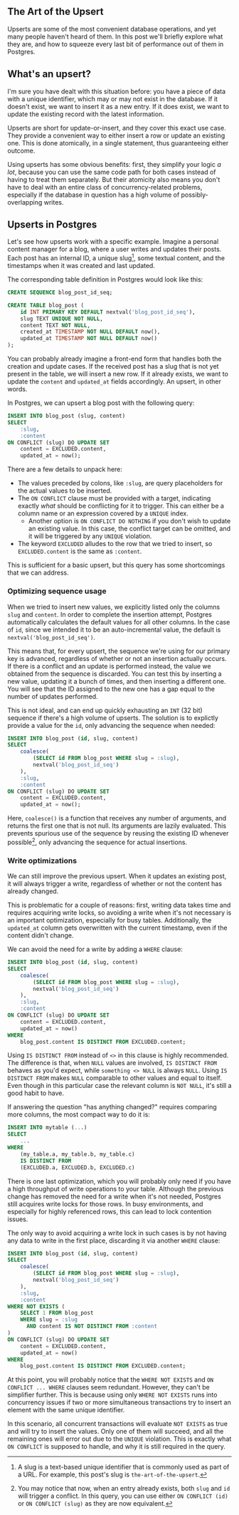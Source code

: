 The Art of the Upsert
---

Upserts are some of the most convenient database operations, and yet many people haven't heard of them. In this post we'll briefly explore what they are, and how to squeeze every last bit of performance out of them in Postgres.

## What's an upsert?

I'm sure you have dealt with this situation before: you have a piece of data with a unique identifier, which may or may not exist in the database. If it doesn't exist, we want to insert it as a new entry. If it does exist, we want to update the existing record with the latest information.

Upserts are short for update-or-insert, and they cover this exact use case. They provide a convenient way to either insert a row or update an existing one. This is done atomically, in a single statement, thus guaranteeing either outcome.

Using upserts has some obvious benefits: first, they simplify your logic *a lot*, because you can use the same code path for both cases instead of having to treat them separately. But their atomicity also means you don't have to deal with an entire class of concurrency-related problems, especially if the database in question has a high volume of possibly-overlapping writes.

## Upserts in Postgres

Let's see how upserts work with a specific example. Imagine a personal content manager for a blog, where a user writes and updates their posts. Each post has an internal ID, a unique slug[^1], some textual content, and the timestamps when it was created and last updated.

The corresponding table definition in Postgres would look like this:

```sql
CREATE SEQUENCE blog_post_id_seq;

CREATE TABLE blog_post (
    id INT PRIMARY KEY DEFAULT nextval('blog_post_id_seq'),
    slug TEXT UNIQUE NOT NULL,
    content TEXT NOT NULL,
    created_at TIMESTAMP NOT NULL DEFAULT now(),
    updated_at TIMESTAMP NOT NULL DEFAULT now()
);
```

You can probably already imagine a front-end form that handles both the creation and update cases. If the received post has a slug that is not yet present in the table, we will insert a new row. If it already exists, we want to update the `content` and `updated_at` fields accordingly. An upsert, in other words.

In Postgres, we can upsert a blog post with the following query:

```sql
INSERT INTO blog_post (slug, content)
SELECT
    :slug,
    :content
ON CONFLICT (slug) DO UPDATE SET
    content = EXCLUDED.content,
    updated_at = now();
```

There are a few details to unpack here:

- The values preceded by colons, like `:slug`, are query placeholders for the actual values to be inserted.
- The `ON CONFLICT` clause must be provided with a target, indicating exactly *what* should be conflicting for it to trigger. This can either be a column name or an expression covered by a `UNIQUE` index.
    - Another option is `ON CONFLICT DO NOTHING` if you don't wish to update an existing value. In this case, the conflict target can be omitted, and it will be triggered by any `UNIQUE` violation.
- The keyword `EXCLUDED` alludes to the row that we tried to insert, so `EXCLUDED.content` is the same as `:content`.

This is sufficient for a basic upsert, but this query has some shortcomings that we can address.

### Optimizing sequence usage

When we tried to insert new values, we explicitly listed only the columns `slug` and `content`. In order to complete the insertion attempt, Postgres automatically calculates the default values for all other columns. In the case of `id`, since we intended it to be an auto-incremental value, the default is `nextval('blog_post_id_seq')`.

This means that, for every upsert, the sequence we're using for our primary key is advanced, regardless of whether or not an insertion actually occurs. If there is a conflict and an update is performed instead, the value we obtained from the sequence is discarded. You can test this by inserting a new value, updating it a bunch of times, and then inserting a different one. You will see that the ID assigned to the new one has a gap equal to the number of updates performed.

This is not ideal, and can end up quickly exhausting an `INT` (32 bit) sequence if there's a high volume of upserts. The solution is to explictly provide a value for the `id`, only advancing the sequence when needed:

```sql
INSERT INTO blog_post (id, slug, content)
SELECT
    coalesce(
        (SELECT id FROM blog_post WHERE slug = :slug),
        nextval('blog_post_id_seq')
    ),
    :slug,
    :content
ON CONFLICT (slug) DO UPDATE SET
    content = EXCLUDED.content,
    updated_at = now();
```

Here, `coalesce()` is a function that receives any number of arguments, and returns the first one that is not null. Its arguments are lazily evaluated. This prevents spurious use of the sequence by reusing the existing ID whenever possible[^2], only advancing the sequence for actual insertions.

[^1]: A slug is a text-based unique identifier that is commonly used as part of a URL. For example, this post's slug is `the-art-of-the-upsert`.

[^2]: You may notice that now, when an entry already exists, both `slug` and `id` will trigger a conflict. In this query, you can use either `ON CONFLICT (id)` or `ON CONFLICT (slug)` as they are now equivalent.

### Write optimizations

We can still improve the previous upsert. When it updates an existing post, it will always trigger a write, regardless of whether or not the content has already changed.

This is problematic for a couple of reasons: first, writing data takes time and requires acquiring write locks, so avoiding a write when it's not necessary is an important optimization, especially for busy tables. Additionally, the `updated_at` column gets overwritten with the current timestamp, even if the content didn't change.

We can avoid the need for a write by adding a `WHERE` clause:

```sql
INSERT INTO blog_post (id, slug, content)
SELECT
    coalesce(
        (SELECT id FROM blog_post WHERE slug = :slug),
        nextval('blog_post_id_seq')
    ),
    :slug,
    :content
ON CONFLICT (slug) DO UPDATE SET
    content = EXCLUDED.content,
    updated_at = now()
WHERE
    blog_post.content IS DISTINCT FROM EXCLUDED.content;
```

Using `IS DISTINCT FROM` instead of `<>` in this clause is highly recommended. The difference is that, when `NULL` values are involved, `IS DISTINCT FROM` behaves as you'd expect, while `something <> NULL` is always `NULL`. Using `IS DISTINCT FROM` makes `NULL` comparable to other values and equal to itself. Even though in this particular case the relevant column is `NOT NULL`, it's still a good habit to have.

If answering the question "has anything changed?" requires comparing more columns, the most compact way to do it is:

```sql
INSERT INTO mytable (...)
SELECT
    ...
WHERE
    (my_table.a, my_table.b, my_table.c)
    IS DISTINCT FROM
    (EXCLUDED.a, EXCLUDED.b, EXCLUDED.c)
```

There is one last optimization, which you will probably only need if you have a high throughput of write operations to your table. Although the previous change has removed the need for a write when it's not needed, Postgres still acquires write locks for those rows. In busy environments, and especially for highly referenced rows, this can lead to lock contention issues.

The only way to avoid acquiring a write lock in such cases is by not having any data to write in the first place, discarding it via another `WHERE` clause:

```sql
INSERT INTO blog_post (id, slug, content)
SELECT
    coalesce(
        (SELECT id FROM blog_post WHERE slug = :slug),
        nextval('blog_post_id_seq')
    ),
    :slug,
    :content
WHERE NOT EXISTS (
    SELECT 1 FROM blog_post
    WHERE slug = :slug
      AND content IS NOT DISTINCT FROM :content
)
ON CONFLICT (slug) DO UPDATE SET
    content = EXCLUDED.content,
    updated_at = now()
WHERE
    blog_post.content IS DISTINCT FROM EXCLUDED.content;
```

At this point, you will probably notice that the `WHERE NOT EXISTS` and `ON CONFLICT ... WHERE` clauses seem redundant. However, they can't be simplifier further. This is because using only `WHERE NOT EXISTS` runs into concurrency issues if two or more simultaneous transactions try to insert an element with the same unique identifier.

In this scenario, all concurrent transactions will evaluate `NOT EXISTS` as true and will try to insert the values. Only one of them will succeed, and all the remaining ones will error out due to the `UNIQUE` violation. This is exactly what `ON CONFLICT` is supposed to handle, and why it is still required in the query.